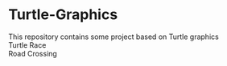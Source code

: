 # Turtle-Graphics
This repository contains some project based on Turtle graphics
<br>
Turtle Race <br>
Road Crossing
